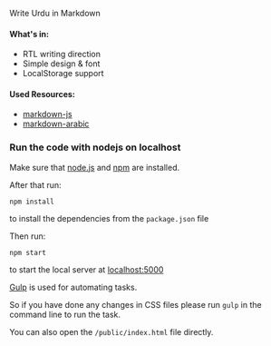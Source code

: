Write Urdu in Markdown

#### What's in:

- RTL writing direction
- Simple design & font
- LocalStorage support

#### Used Resources:

- [markdown-js](https://github.com/evilstreak/markdown-js)
- [markdown-arabic](https://github.com/ahmadajmi/markdown-arabic)


### Run the code with nodejs on localhost

Make sure that [node.js] and [npm] are installed.

After that run:

```
npm install
```

to install the dependencies from the `package.json` file

Then run:

```
npm start
```

to start the local server at [localhost:5000]

[Gulp] is used for automating tasks.

So if you have done any changes in CSS files please run `gulp` in the command line to run the task.

You can also open the `/public/index.html` file directly.

[node.js]:https://nodejs.org/
[npm]:https://www.npmjs.com/
[Gulp]:http://gulpjs.com/
[gulp-uncss]:https://github.com/ben-eb/gulp-uncss
[localhost:5000]:http://localhost:5000/
